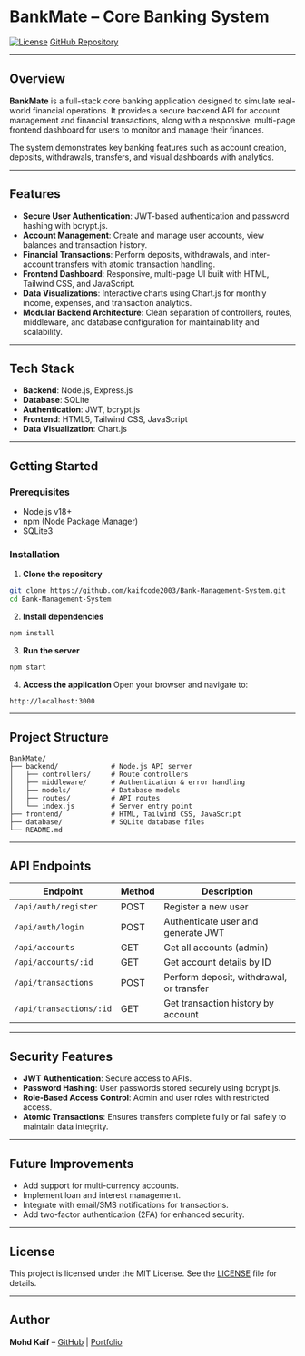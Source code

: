# BankMate – Core Banking System

[![License](https://img.shields.io/badge/license-MIT-blue)](LICENSE)
[GitHub Repository](https://github.com/kaifcode2003/Bank-Management-System)

---

## Overview

**BankMate** is a full-stack core banking application designed to simulate real-world financial operations. It provides a secure backend API for account management and financial transactions, along with a responsive, multi-page frontend dashboard for users to monitor and manage their finances.

The system demonstrates key banking features such as account creation, deposits, withdrawals, transfers, and visual dashboards with analytics.

---

## Features

* **Secure User Authentication**: JWT-based authentication and password hashing with bcrypt.js.
* **Account Management**: Create and manage user accounts, view balances and transaction history.
* **Financial Transactions**: Perform deposits, withdrawals, and inter-account transfers with atomic transaction handling.
* **Frontend Dashboard**: Responsive, multi-page UI built with HTML, Tailwind CSS, and JavaScript.
* **Data Visualizations**: Interactive charts using Chart.js for monthly income, expenses, and transaction analytics.
* **Modular Backend Architecture**: Clean separation of controllers, routes, middleware, and database configuration for maintainability and scalability.

---

## Tech Stack

* **Backend**: Node.js, Express.js
* **Database**: SQLite
* **Authentication**: JWT, bcrypt.js
* **Frontend**: HTML5, Tailwind CSS, JavaScript
* **Data Visualization**: Chart.js

---

## Getting Started

### Prerequisites

* Node.js v18+
* npm (Node Package Manager)
* SQLite3

### Installation

1. **Clone the repository**

```bash
git clone https://github.com/kaifcode2003/Bank-Management-System.git
cd Bank-Management-System
```

2. **Install dependencies**

```bash
npm install
```

3. **Run the server**

```bash
npm start
```

4. **Access the application**
   Open your browser and navigate to:

```
http://localhost:3000
```

---

## Project Structure

```
BankMate/
├── backend/             # Node.js API server
│   ├── controllers/     # Route controllers
│   ├── middleware/      # Authentication & error handling
│   ├── models/          # Database models
│   ├── routes/          # API routes
│   └── index.js         # Server entry point
├── frontend/            # HTML, Tailwind CSS, JavaScript
├── database/            # SQLite database files
└── README.md
```

---

## API Endpoints

| Endpoint                | Method | Description                              |
| ----------------------- | ------ | ---------------------------------------- |
| `/api/auth/register`    | POST   | Register a new user                      |
| `/api/auth/login`       | POST   | Authenticate user and generate JWT       |
| `/api/accounts`         | GET    | Get all accounts (admin)                 |
| `/api/accounts/:id`     | GET    | Get account details by ID                |
| `/api/transactions`     | POST   | Perform deposit, withdrawal, or transfer |
| `/api/transactions/:id` | GET    | Get transaction history by account       |

---

## Security Features

* **JWT Authentication**: Secure access to APIs.
* **Password Hashing**: User passwords stored securely using bcrypt.js.
* **Role-Based Access Control**: Admin and user roles with restricted access.
* **Atomic Transactions**: Ensures transfers complete fully or fail safely to maintain data integrity.

---

## Future Improvements

* Add support for multi-currency accounts.
* Implement loan and interest management.
* Integrate with email/SMS notifications for transactions.
* Add two-factor authentication (2FA) for enhanced security.

---

## License

This project is licensed under the MIT License. See the [LICENSE](LICENSE) file for details.

---

## Author

**Mohd Kaif** – [GitHub](https://github.com/kaifcode2003) | [Portfolio](https://mohd-kaif-portfolio.vercel.app)
